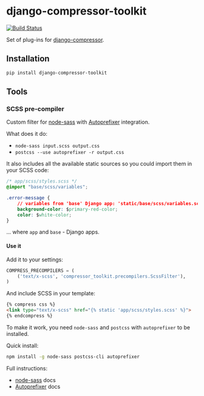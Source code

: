 # django-compressor-toolkit

[![Build Status](https://travis-ci.org/kottenator/django-compressor-toolkit.svg?branch=master)](https://travis-ci.org/kottenator/django-compressor-toolkit)

Set of plug-ins for [django-compressor](https://github.com/django-compressor/django-compressor/).

## Installation

```sh
pip install django-compressor-toolkit
```

## Tools

### SCSS pre-compiler

Custom filter for [node-sass](https://github.com/sass/node-sass)
with [Autoprefixer](https://github.com/postcss/autoprefixer) integration.

What does it do:

- `node-sass input.scss output.css`
- `postcss --use autoprefixer -r output.css`

It also includes all the available static sources so you could import them in your SCSS code:

```css
/* app/scss/styles.scss */
@import "base/scss/variables";

.error-message {
    // variables from 'base' Django app: 'static/base/scss/variables.scss'
    background-color: $primary-red-color;
    color: $white-color;
}
```

… where `app` and `base` - Django apps.

#### Use it

Add it to your settings:

```py
COMPRESS_PRECOMPILERS = (
    ('text/x-scss', 'compressor_toolkit.precompilers.ScssFilter'),
)
```

And include SCSS in your template:

```html
{% compress css %}
<link type="text/x-scss" href="{% static 'app/scss/styles.scss' %}">
{% endcompress %}
```

To make it work, you need `node-sass` and `postcss` with `autoprefixer` to be installed.

Quick install:

```sh
npm install -g node-sass postcss-cli autoprefixer
```

Full instructions:
- [node-sass](https://github.com/sass/node-sass) docs
- [Autoprefixer](https://github.com/postcss/autoprefixer) docs
